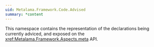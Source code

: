 ```yaml
---
uid: Metalama.Framework.Code.Advised
summary: *content
---
```

This namespace contains the representation of the declarations being currently adviced, and exposed on the
<xref:Metalama.Framework.Aspects.meta> API.
